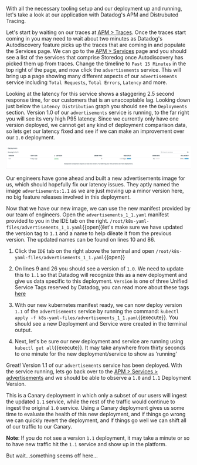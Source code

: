 With all the necessary tooling setup and our deployment up and running, let's take a look at our application with Datadog's APM and Distrubuted Tracing.

Let's start by waiting on our traces at <a href="https://app.datadoghq.com/apm/traces"> APM > Traces</a>. Once the traces start coming in you may need to wait about two minutes as Datadog's Autodiscovery feature picks up the traces that are coming in and populate the Services page. We can go to the <a href="https://app.datadoghq.com/apm/services"> APM > Services</a> page and you should see a list of the services that comprise Storedog once Autodiscovery has picked them up from traces. Change the timeline to `Past 15 Minutes` in the top right of the page, and now click the `advertisements` service. This will bring up a page showing many different aspects of our `advertisements` service including `Total Requests`, `Total Errors`, `Latency` and more. 

Looking at the latency for this service shows a staggering 2.5 second response time, for our customers that is an unacceptable lag. Looking down just below the `Latency Distribution` graph you should see the `Deployments` section. Version 1.0 of our `advertisements` service is running, to the far right you will see its very high P95 latency. Since we currently only have one version deployed, we cannot get any kind of deployment comparison data, so lets get our latency fixed and see if we can make an improvement over our `1.0` deployment.

![Deployment 1.0](./assets/deployment_tab.png)

Our engineers have gone ahead and built a new advertisements image for us, which should hopefully fix our latency issues. They aptly named the image `advertisements:1.1` as we are just moving up a minor version here, no big feature releases involved in this deployment.

Now that we have our new image, we can use the new manifest provided by our team of engineers. Open the `advertisements_1_1.yaml` manifest provided to you in the IDE tab on the right. `/root/k8s-yaml-files/advertisements_1_1.yaml`{{open}}let's make sure we have updated the version tag to `1.1` and a name to help dileate it from the previous version. The updated names can be found on lines 10 and 86.

1. Click the `IDE` tab on the right above the terminal and open `/root/k8s-yaml-files/advertisements_1_1.yaml`{{open}}

1. On lines 9 and 26 you should see a version of `1.0`. We need to update this to `1.1` so that Datadog will recognize this as a new deployment and give us data specific to this deployment. `Version` is one of three Unified Service Tags reserved by Datadog, you can read more about these tags <a href="https://docs.datadoghq.com/getting_started/tagging/unified_service_tagging/?tab=kubernetes">here</a>

1. With our new kubernetes manifest ready, we can now deploy version `1.1` of the `advertisements` service by running the command: `kubectl apply -f k8s-yaml-files/advertisements_1_1.yaml`{{execute}}. You should see a new Deployment and Service were created in the terminal output.

1. Next, let's be sure our new deployment and service are running using `kubectl get all`{{execute}}. It may take anywhere from thirty seconds to one minute for the new deployment/service to show as 'running'

Great! Version 1.1 of our `advertisements` service has been deployed. With the service running, lets go back over to the <a href=https://app.datadoghq.com/apm/service/advertisements>APM > Services > advertisements</a> and we should be able to observe a `1.0` and `1.1` Deployment Version.

This is a Canary deployment in which only a subset of our users will ingest the updated `1.1` service, while the rest of the traffic would continue to ingest the original `1.0` service. Using a Canary deployment gives us some time to evaluate the health of this new deployment, and if things go wrong we can quickly revert the deployment, and if things go well we can shift all of our traffic to our Canary.

**Note**: If you do not see a version `1.1` deployment, it may take a minute or so to have new traffic hit the `1.1` service and show up in the platform.

But wait...something seems off here...
